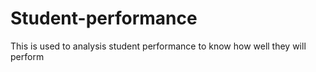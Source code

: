 # Student-performance
This is used to analysis student performance to know how well they will perform 

